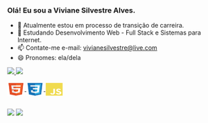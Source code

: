 ### Olá! Eu sou a Viviane Silvestre  Alves.

- 🔭  Atualmente estou em processo de transição de carreira.
- 🌱  Estudando  Desenvolvimento Web - Full Stack e Sistemas para Internet.
- 📫  Contate-me e-mail: vivianesilvestre@live.com
- 😄  Pronomes: ela/dela

<div>
  <a href="https://github.com/vivisilvestre">
   <img height="180em" src="https://github-readme-stats.vercel.app/api?username=vivisilvestre&show_icons=true&theme=dracula&include_all_commits=true&count_private=true"/>
  <img height="180em" src="https://github-readme-stats.vercel.app/api/top-langs/?username=vivisilvestre&layout=compact&langs_count=7&theme=dracula"/>
</div>
 <div style="display: inline_block"><br>
  <img align="center" alt="HTML" height="30" width="40" src="https://raw.githubusercontent.com/devicons/devicon/master/icons/html5/html5-original.svg">
  <img align="center" alt="CSS" height="30" width="40" src="https://raw.githubusercontent.com/devicons/devicon/master/icons/css3/css3-original.svg">
  <img align="center" alt="Javascript" height="30" width="40" src="https://raw.githubusercontent.com/devicons/devicon/master/icons/javascript/javascript-plain.svg">
  </div>
  
  ##
  
  <div>
    <a href="https://www.linkedin.com/feed/" target="_blank"> <img src="https://img.shields.io/badge/-LinkedIn-%230077B5?style=for-the-badge&logo=linkedin&logoColor=white" target="_blank"></a>
    <a href = "mailto:vivianesilvestre@live.com"><img src="https://img.shields.io/badge/Gmail-D14836?style=for-the-badge&logo=gmail&logoColor=white" target="_blank"></a>
  </div>

